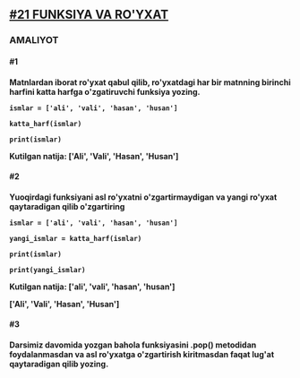 [**<h2>#21 FUNKSIYA VA RO'YXAT</h2>**](https://python.sariq.dev/function/21-funksiya-va-royxat)

**<h3>AMALIYOT</h3>**

**<h4>#1<h4>**
Matnlardan iborat ro'yxat qabul qilib, ro'yxatdagi har bir matnning birinchi harfini katta harfga o'zgatiruvchi funksiya yozing. 

```
ismlar = ['ali', 'vali', 'hasan', 'husan']

katta_harf(ismlar)

print(ismlar) 
```
  
**__Kutilgan natija: ['Ali', 'Vali', 'Hasan', 'Husan']__**

**<h4>#2<h4>**
Yuoqirdagi funksiyani asl ro'yxatni o'zgartirmaydigan va yangi ro'yxat qaytaradigan qilib o'zgartiring

```
ismlar = ['ali', 'vali', 'hasan', 'husan']

yangi_ismlar = katta_harf(ismlar)

print(ismlar)

print(yangi_ismlar)
```
  
**Kutilgan natija:** 
['ali', 'vali', 'hasan', 'husan']

['Ali', 'Vali', 'Hasan', 'Husan']

**<h4>#3<h4>**
  
Darsimiz davomida yozgan bahola funksiyasini .pop() metodidan foydalanmasdan va asl ro'yxatga o'zgartirish kiritmasdan
faqat lug'at qaytaradigan qilib yozing.
